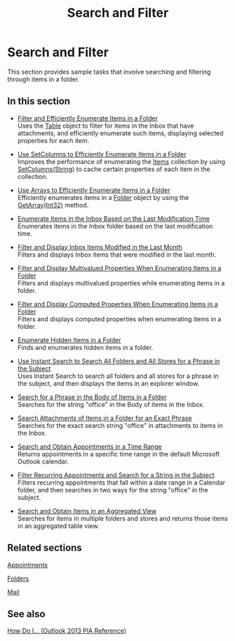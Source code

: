 ﻿---
title: Search and Filter
TOCTitle: Search and Filter
ms:assetid: 57eeac70-115f-45d3-bcf3-90d2dc664e1c
ms:mtpsurl: https://msdn.microsoft.com/en-us/library/Ff184609(v=office.15)
ms:contentKeyID: 55119882
ms.date: 07/24/2014
mtps_version: v=office.15
---

# Search and Filter

This section provides sample tasks that involve searching and filtering through items in a folder.

## In this section

  - [Filter and Efficiently Enumerate Items in a Folder](how-to-filter-and-efficiently-enumerate-items-in-a-folder.md)  
    Uses the [Table](https://msdn.microsoft.com/en-us/library/bb652856\(v=office.15\)) object to filter for items in the Inbox that have attachments, and efficiently enumerate such items, displaying selected properties for each item.

  - [Use SetColumns to Efficiently Enumerate Items in a Folder](how-to-use-setcolumns-to-efficiently-enumerate-items-in-a-folder.md)  
    Improves the performance of enumerating the [Items](https://msdn.microsoft.com/en-us/library/bb645287\(v=office.15\)) collection by using [SetColumns(String)](https://msdn.microsoft.com/en-us/library/bb610268\(v=office.15\)) to cache certain properties of each item in the collection.

  - [Use Arrays to Efficiently Enumerate Items in a Folder](how-to-use-arrays-to-efficiently-enumerate-items-in-a-folder.md)  
    Efficiently enumerates items in a [Folder](https://msdn.microsoft.com/en-us/library/bb645774\(v=office.15\)) object by using the [GetArray(Int32)](https://msdn.microsoft.com/en-us/library/bb608928\(v=office.15\)) method.

  - [Enumerate Items in the Inbox Based on the Last Modification Time](how-to-enumerate-items-in-the-inbox-based-on-the-last-modification-time.md)  
    Enumerates items in the Inbox folder based on the last modification time.

  - [Filter and Display Inbox Items Modified in the Last Month](how-to-filter-and-display-inbox-items-modified-in-the-last-month.md)  
    Filters and displays Inbox items that were modified in the last month.

  - [Filter and Display Multivalued Properties When Enumerating Items in a Folder](how-to-filter-and-display-multivalued-properties-when-enumerating-items-in-a-folder.md)  
    Filters and displays multivalued properties while enumerating items in a folder.

  - [Filter and Display Computed Properties When Enumerating Items in a Folder](how-to-filter-and-display-computed-properties-when-enumerating-items-in-a-folder.md)  
    Filters and displays computed properties when enumerating items in a folder.

  - [Enumerate Hidden Items in a Folder](how-to-enumerate-hidden-items-in-a-folder.md)  
    Finds and enumerates hidden items in a folder.

  - [Use Instant Search to Search All Folders and All Stores for a Phrase in the Subject](how-to-use-instant-search-to-search-all-folders-and-all-stores-for-a-phrase-in-the-subject.md)  
    Uses Instant Search to search all folders and all stores for a phrase in the subject, and then displays the items in an explorer window.

  - [Search for a Phrase in the Body of Items in a Folder](how-to-search-for-a-phrase-in-the-body-of-items-in-a-folder.md)  
    Searches for the string "office" in the Body of items in the Inbox.

  - [Search Attachments of Items in a Folder for an Exact Phrase](how-to-search-attachments-of-items-in-a-folder-for-an-exact-phrase.md)  
    Searches for the exact search string "office" in attachments to items in the Inbox.

  - [Search and Obtain Appointments in a Time Range](how-to-search-and-obtain-appointments-in-a-time-range.md)  
    Returns appointments in a specific time range in the default Microsoft Outlook calendar.

  - [Filter Recurring Appointments and Search for a String in the Subject](how-to-filter-recurring-appointments-and-search-for-a-string-in-the-subject.md)  
    Filters recurring appointments that fall within a date range in a Calendar folder, and then searches in two ways for the string "office" in the subject.

  - [Search and Obtain Items in an Aggregated View](how-to-search-and-obtain-items-in-an-aggregated-view.md)  
    Searches for items in multiple folders and stores and returns those items in an aggregated table view.

## Related sections

[Appointments](appointments.md)

[Folders](folders.md)

[Mail](mail.md)

## See also



[How Do I... (Outlook 2013 PIA Reference)](how-do-i-outlook-2013-pia-reference.md)

